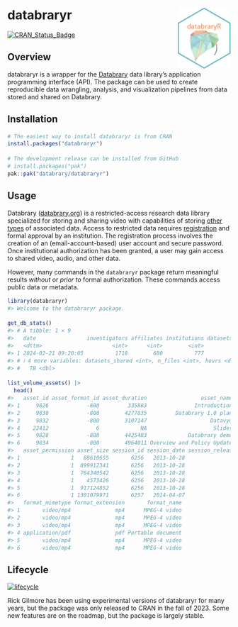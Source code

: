 
<!-- README.md is generated from README.Rmd. Please edit that file -->

# databraryr <a href="https://databrary.github.io/databraryr"><img src="man/figures/logo.png" align="right" height="138" /></a>

<!-- badges: start -->

[![CRAN_Status_Badge](https://www.r-pkg.org/badges/version/databraryr)](https://cran.r-project.org/package=databraryr)
<!-- badges: end -->

## Overview

databraryr is a wrapper for the [Databrary](https://databrary.org) data
library’s application programming interface (API). The package can be
used to create reproducible data wrangling, analysis, and visualization
pipelines from data stored and shared on Databrary.

## Installation

``` r
# The easiest way to install databraryr is from CRAN
install.packages("databraryr")

# The development release can be installed from GitHub
# install.packages("pak")
pak::pak("databrary/databraryr")
```

## Usage

Databrary ([databrary.org](https://databrary.org)) is a
restricted-access research data library specialized for storing and
sharing video with capabilities of storing [other
types](https://nyu.databrary.org/asset/formats) of associated data.
Access to restricted data requires
[registration](https://nyu.databrary.org/user/register) and formal
approval by an institution. The registration process involves the
creation of an (email-account-based) user account and secure password.
Once institutional authorization has been granted, a user may gain
access to shared video, audio, and other data.

However, many commands in the `databraryr` package return meaningful
results *without* or *prior to* formal authorization. These commands
access public data or metadata.

``` r
library(databraryr)
#> Welcome to the databraryr package.

get_db_stats()
#> # A tibble: 1 × 9
#>   date                investigators affiliates institutions datasets_total
#>   <dttm>                      <int>      <int>        <int>          <int>
#> 1 2024-02-21 09:20:05          1718        680          777           1654
#> # ℹ 4 more variables: datasets_shared <int>, n_files <int>, hours <dbl>,
#> #   TB <dbl>

list_volume_assets() |> 
  head()
#>   asset_id asset_format_id asset_duration                 asset_name
#> 1     9826            -800         335883               Introduction
#> 2     9830            -800        4277835         Databrary 1.0 plan
#> 3     9832            -800        3107147                    Datavyu
#> 4    22412               6             NA                     Slides
#> 5     9828            -800        4425483             Databrary demo
#> 6     9834            -800        4964011 Overview and Policy Update
#>   asset_permission asset_size session_id session_date session_release
#> 1                1   88610655       6256   2013-10-28               3
#> 2                1  899912341       6256   2013-10-28               3
#> 3                1  764340542       6256   2013-10-28               3
#> 4                1    4573426       6256   2013-10-28               3
#> 5                1  917124852       6256   2013-10-28               3
#> 6                1 1301079971       6257   2014-04-07               3
#>   format_mimetype format_extension       format_name
#> 1       video/mp4              mp4      MPEG-4 video
#> 2       video/mp4              mp4      MPEG-4 video
#> 3       video/mp4              mp4      MPEG-4 video
#> 4 application/pdf              pdf Portable document
#> 5       video/mp4              mp4      MPEG-4 video
#> 6       video/mp4              mp4      MPEG-4 video
```

## Lifecycle

[![lifecycle](https://img.shields.io/badge/lifecycle-stable-brightgreen.svg)](https://lifecycle.r-lib.org/articles/stages.html)

Rick Gilmore has been using experimental versions of databraryr for many
years, but the package was only released to CRAN in the fall of 2023.
Some new features are on the roadmap, but the package is largely stable.

